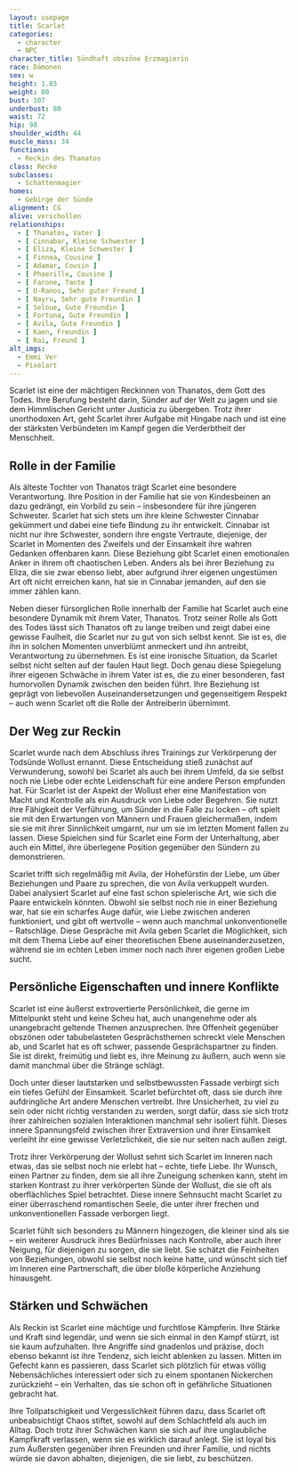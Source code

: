 ```yaml
---
layout: usepage
title: Scarlet
categories:
  - character
  - NPC
character_title: Sündhaft obszöne Erzmagierin
race: Dämonen
sex: w
height: 1.85
weight: 80
bust: 107
underbust: 80
waist: 72
hip: 98
shoulder_width: 44
muscle_mass: 34
functions:
  - Reckin des Thanatos
class: Recke
subclasses:
  - Schattenmagier
homes:
  - Gebirge der Sünde
alignment: CG
alive: verschollen
relationships:
  - [ Thanatos, Vater ]
  - [ Cinnabar, Kleine Schwester ]
  - [ Eliza, Kleine Schwester ]
  - [ Finnea, Cousine ]
  - [ Adamar, Cousin ]
  - [ Phaerille, Cousine ]
  - [ Farone, Tante ]
  - [ U-Ranos, Sehr guter Freund ]
  - [ Nayru, Sehr gute Freundin ]
  - [ Seloue, Gute Freundin ]
  - [ Fortuna, Gute Freundin ]
  - [ Avila, Gute Freundin ]
  - [ Kaen, Freundin ]
  - [ Rai, Freund ]
alt_imgs:
  - Emmi Ver
  - Pixelart
---
```


Scarlet ist eine der mächtigen Reckinnen von Thanatos, dem Gott des Todes. Ihre Berufung besteht darin, Sünder
auf der Welt zu jagen und sie dem Himmlischen Gericht unter Justicia zu übergeben. Trotz ihrer unorthodoxen Art, geht
Scarlet ihrer Aufgabe mit Hingabe nach und ist eine der stärksten Verbündeten im Kampf gegen die Verderbtheit der
Menschheit.

<!--more-->

## Rolle in der Familie

Als älteste Tochter von Thanatos trägt Scarlet eine besondere Verantwortung. Ihre Position in der Familie hat sie von
Kindesbeinen an dazu gedrängt, ein Vorbild zu sein – insbesondere für ihre jüngeren Schwester. Scarlet hat sich stets
um ihre kleine Schwester Cinnabar gekümmert und dabei eine tiefe Bindung zu ihr entwickelt. Cinnabar ist nicht nur
ihre Schwester, sondern ihre engste Vertraute, diejenige, der Scarlet in Momenten des Zweifels und der Einsamkeit ihre
wahren Gedanken offenbaren kann. Diese Beziehung gibt Scarlet einen emotionalen Anker in ihrem oft chaotischen Leben.
Anders als bei ihrer Beziehung zu Eliza, die sie zwar ebenso liebt, aber aufgrund ihrer eigenen ungestümen Art oft
nicht erreichen kann, hat sie in Cinnabar jemanden, auf den sie immer zählen kann.

Neben dieser fürsorglichen Rolle innerhalb der Familie hat Scarlet auch eine besondere Dynamik mit ihrem Vater,
Thanatos. Trotz seiner Rolle als Gott des Todes lässt sich Thanatos oft zu lange treiben und zeigt dabei eine gewisse
Faulheit, die Scarlet nur zu gut von sich selbst kennt. Sie ist es, die ihn in solchen Momenten unverblümt anmeckert und
ihn antreibt, Verantwortung zu übernehmen. Es ist eine ironische Situation, da Scarlet selbst nicht selten auf der
faulen Haut liegt. Doch genau diese Spiegelung ihrer eigenen Schwäche in ihrem Vater ist es, die zu einer besonderen,
fast humorvollen Dynamik zwischen den beiden führt. Ihre Beziehung ist geprägt von liebevollen Auseinandersetzungen und
gegenseitigem Respekt – auch wenn Scarlet oft die Rolle der Antreiberin übernimmt.

## Der Weg zur Reckin

Scarlet wurde nach dem Abschluss ihres Trainings zur Verkörperung der Todsünde Wollust ernannt. Diese Entscheidung stieß
zunächst auf Verwunderung, sowohl bei Scarlet als auch bei ihrem Umfeld, da sie selbst noch nie Liebe oder echte
Leidenschaft für eine andere Person empfunden hat. Für Scarlet ist der Aspekt der Wollust eher eine Manifestation von
Macht und Kontrolle als ein Ausdruck von Liebe oder Begehren. Sie nutzt ihre Fähigkeit der Verführung, um Sünder in die
Falle zu locken – oft spielt sie mit den Erwartungen von Männern und Frauen gleichermaßen, indem sie sie mit ihrer
Sinnlichkeit umgarnt, nur um sie im letzten Moment fallen zu lassen. Diese Spielchen sind für Scarlet eine Form der
Unterhaltung, aber auch ein Mittel, ihre überlegene Position gegenüber den Sündern zu demonstrieren.

Scarlet trifft sich regelmäßig mit Avila, der Hohefürstin der Liebe, um über Beziehungen und Paare zu sprechen, die von
Avila verkuppelt wurden. Dabei analysiert Scarlet auf eine fast schon spielerische Art, wie sich die Paare entwickeln
könnten. Obwohl sie selbst noch nie in einer Beziehung war, hat sie ein scharfes Auge dafür, wie Liebe zwischen anderen
funktioniert, und gibt oft wertvolle – wenn auch manchmal unkonventionelle – Ratschläge. Diese Gespräche mit Avila geben
Scarlet die Möglichkeit, sich mit dem Thema Liebe auf einer theoretischen Ebene auseinanderzusetzen, während sie im
echten Leben immer noch nach ihrer eigenen großen Liebe sucht.

## Persönliche Eigenschaften und innere Konflikte

Scarlet ist eine äußerst extrovertierte Persönlichkeit, die gerne im Mittelpunkt steht und keine Scheu hat, auch
unangenehme oder als unangebracht geltende Themen anzusprechen. Ihre Offenheit gegenüber obszönen oder tabubelasteten
Gesprächsthemen schreckt viele Menschen ab, und Scarlet hat es oft schwer, passende Gesprächspartner zu finden. Sie ist
direkt, freimütig und liebt es, ihre Meinung zu äußern, auch wenn sie damit manchmal über die Stränge schlägt.

Doch unter dieser lautstarken und selbstbewussten Fassade verbirgt sich ein tiefes Gefühl der Einsamkeit. Scarlet
befürchtet oft, dass sie durch ihre aufdringliche Art andere Menschen vertreibt. Ihre Unsicherheit, zu viel zu sein oder
nicht richtig verstanden zu werden, sorgt dafür, dass sie sich trotz ihrer zahlreichen sozialen Interaktionen manchmal
sehr isoliert fühlt. Dieses innere Spannungsfeld zwischen ihrer Extraversion und ihrer Einsamkeit verleiht ihr eine
gewisse Verletzlichkeit, die sie nur selten nach außen zeigt.

Trotz ihrer Verkörperung der Wollust sehnt sich Scarlet im Inneren nach etwas, das sie selbst noch nie erlebt hat –
echte, tiefe Liebe. Ihr Wunsch, einen Partner zu finden, dem sie all ihre Zuneigung schenken kann, steht im starken
Kontrast zu ihrer verkörperten Sünde der Wollust, die sie oft als oberflächliches Spiel betrachtet. Diese innere
Sehnsucht macht Scarlet zu einer überraschend romantischen Seele, die unter ihrer frechen und unkonventionellen Fassade
verborgen liegt.

Scarlet fühlt sich besonders zu Männern hingezogen, die kleiner sind als sie – ein weiterer Ausdruck ihres Bedürfnisses
nach Kontrolle, aber auch ihrer Neigung, für diejenigen zu sorgen, die sie liebt. Sie schätzt die Feinheiten von
Beziehungen, obwohl sie selbst noch keine hatte, und wünscht sich tief im Inneren eine Partnerschaft, die über bloße
körperliche Anziehung hinausgeht.

## Stärken und Schwächen

Als Reckin ist Scarlet eine mächtige und furchtlose Kämpferin. Ihre Stärke und Kraft sind legendär, und wenn sie sich
einmal in den Kampf stürzt, ist sie kaum aufzuhalten. Ihre Angriffe sind gnadenlos und präzise, doch ebenso bekannt ist
ihre Tendenz, sich leicht ablenken zu lassen. Mitten im Gefecht kann es passieren, dass Scarlet sich plötzlich für etwas
völlig Nebensächliches interessiert oder sich zu einem spontanen Nickerchen zurückzieht – ein Verhalten, das sie schon
oft in gefährliche Situationen gebracht hat.

Ihre Tollpatschigkeit und Vergesslichkeit führen dazu, dass Scarlet oft unbeabsichtigt Chaos stiftet, sowohl auf dem
Schlachtfeld als auch im Alltag. Doch trotz ihrer Schwächen kann sie sich auf ihre unglaubliche Kampfkraft verlassen,
wenn sie es wirklich darauf anlegt. Sie ist loyal bis zum Äußersten gegenüber ihren Freunden und ihrer Familie, und
nichts würde sie davon abhalten, diejenigen, die sie liebt, zu beschützen.